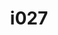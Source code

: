 ---
title: i027
text: In a debate, do you
options:
  a: 
    text: Stick to the facts and logical flow 
    dimension: T
  b:
    text: Understand where others are coming from emotionally
    dimension: F
---